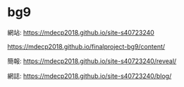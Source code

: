# bg9

網站: https://mdecp2018.github.io/site-s40723240     
       
https://mdecp2018.github.io/finalproject-bg9/content/

簡報: https://mdecp2018.github.io/site-s40723240/reveal/

網誌: https://mdecp2018.github.io/site-s40723240/blog/
